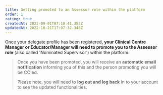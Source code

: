 ```yaml
---
title: Getting promoted to an Assessor role within the platform
order: 1
rating: true
createdAt: 2022-09-01T07:10:41.352Z
updatedAt: 2022-10-21T17:07:32.348Z
---
```

Once your delegate profile has been registered, **your Clinical Centre Manager or Educator/Manager will need to promote you to the Assessor role** (also called 'Nominated Supervisor’) within the platform. 

> Once you have been promoted, you will receive an **automatic email notification** informing you of this and the person promoting you will be CC'ed. 
>
> Please note, you will need to **log out and log back** in to your account to see the updated functionalities.
